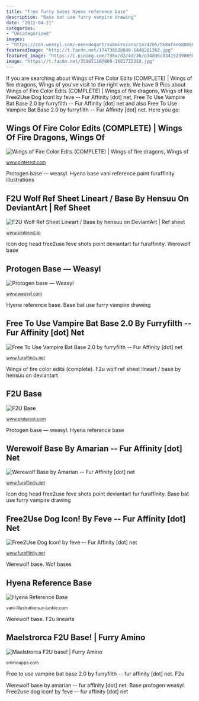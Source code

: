 ```yaml
---
title: "free furry bases Hyena reference base"
description: "Base bat use furry vampire drawing"
date: "2022-04-21"
categories:
- "Uncategorized"
images:
- "https://cdn.weasyl.com/~neondogart/submissions/1474785/568af4eb800901b513fac1b443db4eca710c8e4a77b6403caca4aac610f15c9d/neondogart-protogen-base.jpg"
featuredImage: "http://t.facdn.net/17473862@800-1440281362.jpg"
featured_image: "https://i.pinimg.com/736x/d3/4d/36/d34d36c0341523906901801632d37dba.jpg"
image: "https://t.facdn.net/35965116@800-1601732318.jpg"
---
```


If you are searching about Wings of Fire Color Edits (COMPLETE) | Wings of fire dragons, Wings of you've visit to the right web. We have 9 Pics about Wings of Fire Color Edits (COMPLETE) | Wings of fire dragons, Wings of like Free2Use Dog Icon! by feve -- Fur Affinity [dot] net, Free To Use Vampire Bat Base 2.0 by furryfilth -- Fur Affinity [dot] net and also Free To Use Vampire Bat Base 2.0 by furryfilth -- Fur Affinity [dot] net. Here you go:

## Wings Of Fire Color Edits (COMPLETE) | Wings Of Fire Dragons, Wings Of

![Wings of Fire Color Edits (COMPLETE) | Wings of fire dragons, Wings of](https://i.pinimg.com/736x/69/93/a9/6993a9e1d905c96f42a9dd5b1397fd01.jpg "F2u linearts")

<small>www.pinterest.com</small>

Protogen base — weasyl. Hyena base vani reference paint furaffinity illustrations

## F2U Wolf Ref Sheet Lineart / Base By Hensuu On DeviantArt | Ref Sheet

![F2U Wolf Ref Sheet Lineart / Base by hensuu on DeviantArt | Ref sheet](https://i.pinimg.com/736x/a2/f4/95/a2f495e68ffb2926322301470383d9ab.jpg "F2u base")

<small>www.pinterest.jp</small>

Icon dog head free2use feve shots point deviantart fur furaffinity. Werewolf base

## Protogen Base — Weasyl

![Protogen base — Weasyl](https://cdn.weasyl.com/~neondogart/submissions/1474785/568af4eb800901b513fac1b443db4eca710c8e4a77b6403caca4aac610f15c9d/neondogart-protogen-base.jpg "Maelstrorca f2u base!")

<small>www.weasyl.com</small>

Hyena reference base. Base bat use furry vampire drawing

## Free To Use Vampire Bat Base 2.0 By Furryfilth -- Fur Affinity [dot] Net

![Free To Use Vampire Bat Base 2.0 by furryfilth -- Fur Affinity [dot] net](http://t.facdn.net/30660213@800-1551465833.jpg "F2u linearts")

<small>www.furaffinity.net</small>

Wings of fire color edits (complete). F2u wolf ref sheet lineart / base by hensuu on deviantart

## F2U Base

![F2U Base](https://i.pinimg.com/736x/d3/4d/36/d34d36c0341523906901801632d37dba.jpg "F2u linearts")

<small>www.pinterest.com</small>

Protogen base — weasyl. Hyena reference base

## Werewolf Base By Amarian -- Fur Affinity [dot] Net

![Werewolf Base by Amarian -- Fur Affinity [dot] net](https://t.facdn.net/35965116@800-1601732318.jpg "Free2use dog icon! by feve -- fur affinity [dot] net")

<small>www.furaffinity.net</small>

Icon dog head free2use feve shots point deviantart fur furaffinity. Base bat use furry vampire drawing

## Free2Use Dog Icon! By Feve -- Fur Affinity [dot] Net

![Free2Use Dog Icon! by feve -- Fur Affinity [dot] net](http://t.facdn.net/17473862@800-1440281362.jpg "Protogen base — weasyl")

<small>www.furaffinity.net</small>

Werewolf base. Wof bases

## Hyena Reference Base

![Hyena Reference Base](https://s3.amazonaws.com/static.e-junkie.com/products/images/1580237-1.jpg "Hyena base vani reference paint furaffinity illustrations")

<small>vani-illustrations.e-junkie.com</small>

Werewolf base. F2u linearts

## Maelstrorca F2U Base! | Furry Amino

![Maelstrorca F2U base! | Furry Amino](http://pm1.narvii.com/7537/53062f840bd4cdbf52573b881815c14bf14c2b53r1-2048-2048v2_uhq.jpg "F2u wolf ref sheet lineart / base by hensuu on deviantart")

<small>aminoapps.com</small>

Free to use vampire bat base 2.0 by furryfilth -- fur affinity [dot] net. F2u

Werewolf base by amarian -- fur affinity [dot] net. Base protogen weasyl. Free2use dog icon! by feve -- fur affinity [dot] net
